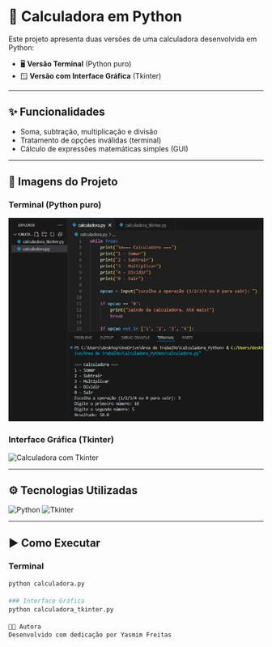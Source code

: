 # 🧮 Calculadora em Python

Este projeto apresenta duas versões de uma calculadora desenvolvida em Python:

- 🖥️ **Versão Terminal** (Python puro)
- 🪟 **Versão com Interface Gráfica** (Tkinter)

---

## ✨ Funcionalidades

- Soma, subtração, multiplicação e divisão
- Tratamento de opções inválidas (terminal)
- Cálculo de expressões matemáticas simples (GUI)

---

## 📸 Imagens do Projeto

### Terminal (Python puro)
![Calculadora no terminal](./imgs/terminal.png)

### Interface Gráfica (Tkinter)
![Calculadora com Tkinter](./imgs/imagtkinter.png)

---

## ⚙️ Tecnologias Utilizadas

<p align="left">
  <img src="https://cdn.jsdelivr.net/gh/devicons/devicon/icons/python/python-original.svg" alt="Python" width="40"/>
  <img src="https://upload.wikimedia.org/wikipedia/commons/8/8c/Tkinter_logo.png" alt="Tkinter" width="40"/>
</p>

---

## ▶️ Como Executar

### Terminal
```bash
python calculadora.py

### Interface Gráfica
python calculadora_tkinter.py

👩‍💻 Autora
Desenvolvido com dedicação por Yasmim Freitas


